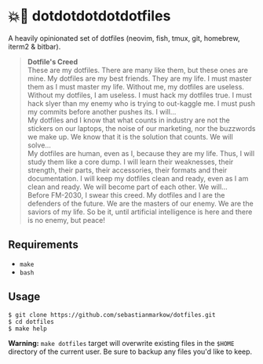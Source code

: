 # 💥🔫 dotdotdotdotdotfiles

A heavily opinionated set of dotfiles (neovim, fish, tmux, git, homebrew,
iterm2 & bitbar).

> **Dotfile's Creed**  
> These are my dotfiles. There are many like them, but these ones are mine. My
> dotfiles are my best friends. They are my life. I must master them as I must
> master my life. Without me, my dotfiles are useless. Without my dotfiles, I am
> useless. I must hack my dotfiles true. I must hack slyer than my enemy who is
> trying to out-kaggle me. I must push my commits before another pushes its. I
> will…  
> My dotfiles and I know that what counts in industry are not the stickers on
> our laptops, the noise of our marketing, nor the buzzwords we make up. We know
> that it is the solution that counts. We will solve…  
> My dotfiles are human, even as I, because they are my life. Thus, I will study
> them like a core dump. I will learn their weaknesses, their strength, their
> parts, their accessories, their formats and their documentation. I will keep
> my dotfiles clean and ready, even as I am clean and ready. We will become part
> of each other. We will…  
> Before FM-2030, I swear this creed. My dotfiles and I are the defenders of the
> future. We are the masters of our enemy. We are the saviors of my life. So be
> it, until artificial intelligence is here and there is no enemy, but peace!

## Requirements

* `make`
* `bash`

## Usage

    $ git clone https://github.com/sebastianmarkow/dotfiles.git
    $ cd dotfiles
    $ make help

__Warning:__ `make dotfiles` target will overwrite existing files in the `$HOME`
directory of the current user. Be sure to backup any files you'd like to keep.
